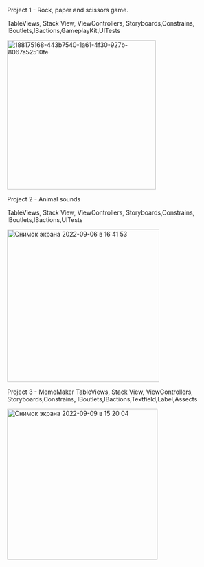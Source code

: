 Project 1 - Rock, paper and scissors game.

TableViews, Stack View, ViewControllers, Storyboards,Constrains, IBoutlets,IBactions,GameplayKit,UITests

<img width="346" alt="188175168-443b7540-1a61-4f30-927b-8067a52510fe" src="https://user-images.githubusercontent.com/110721351/188176857-57f29604-529d-4331-927e-2d9d367ab599.png">

Project 2 - Animal sounds

TableViews, Stack View, ViewControllers, Storyboards,Constrains, IBoutlets,IBactions,UITests
                                       
 <img width="354" alt="Снимок экрана 2022-09-06 в 16 41 53" src="https://user-images.githubusercontent.com/110721351/188656165-c05febc8-864a-4a02-915d-fe4e7c499ce4.png">

Project 3 - MemeMaker
TableViews, Stack View, ViewControllers, Storyboards,Constrains, IBoutlets,IBactions,Textfield,Label,Assects

<img width="350" alt="Снимок экрана 2022-09-09 в 15 20 04" src="https://user-images.githubusercontent.com/110721351/189348815-d9239063-5727-4504-a601-0f05faf96e91.png">
